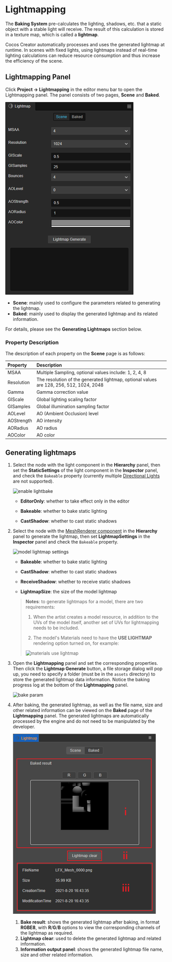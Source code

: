 # Lightmapping

The **Baking System** pre-calculates the lighting, shadows, etc. that a static object with a stable light will receive. The result of this calculation is stored in a texture map, which is called a **lightmap**.

Cocos Creator automatically processes and uses the generated lightmap at runtime. In scenes with fixed lights, using lightmaps instead of real-time lighting calculations can reduce resource consumption and thus increase the efficiency of the scene.

## Lightmapping Panel

Click **Project -> Lightmapping** in the editor menu bar to open the Lightmapping panel. The panel consists of two pages, **Scene** and **Baked**.

![bake result](./lightmap/lightmap-panel.png)

- **Scene**: mainly used to configure the parameters related to generating the lightmap.
- **Baked**: mainly used to display the generated lightmap and its related information.

For details, please see the **Generating Lightmaps** section below.

### Property Description

The description of each property on the **Scene** page is as follows:

| Property | Description |
| :--- | :--- |
| MSAA | Multiple Sampling, optional values include: 1, 2, 4, 8 |
| Resolution | The resolution of the generated lightmap, optional values are 128, 256, 512, 1024, 2048 |
| Gamma | Gamma correction value |
| GIScale | Global lighting scaling factor |
| GISamples | Global illumination sampling factor |
| AOLevel | AO (Ambient Occlusion) level |
| AOStrength | AO intensity |
| AORadius | AO radius |
| AOColor | AO color |

## Generating lightmaps

1. Select the node with the light component in the **Hierarchy** panel, then set the **StaticSettings** of the light component in the **Inspector** panel, and check the `Bakeable` property (currently multiple [Directional Lights](./lightType/dir-light.md) are not supported).

    ![enable lightbake](./lightmap/light-bakeable.png)

    - **EditorOnly**: whether to take effect only in the editor

    - **Bakeable**: whether to bake static lighting

    - **CastShadow**: whether to cast static shadows

2. Select the node with the [MeshRenderer component](./../../../engine/renderable/model-component.md) in the **Hierarchy** panel to generate the lightmap, then set **LightmapSettings** in the **Inspector** panel and check the `Bakeable` property.

    ![model lightmap settings](./lightmap/meshrenderer-bakeable.png)

    - **Bakeable**: whether to bake static lighting

    - **CastShadow**: whether to cast static shadows

    - **ReceiveShadow**: whether to receive static shadows

    - **LightmapSize**: the size of the model lightmap

    > **Notes**: to generate lightmaps for a model, there are two requirements:
    >
    > 1. When the artist creates a model resource, in addition to the UVs of the model itself, another set of UVs for lightmapping needs to be included.
    >
    > 2. The model's Materials need to have the **USE LIGHTMAP** rendering option turned on, for example:
    >
    > ![materials use lightmap](./lightmap/materials.png)

3. Open the **Lightmapping** panel and set the corresponding properties. Then click the **Lightmap Generate** button, a file storage dialog will pop up, you need to specify a folder (must be in the `assets` directory) to store the generated lightmap data information. Notice the baking progress log at the bottom of the **Lightmapping** panel.

    ![bake param](./lightmap/lightmap-generate.png)

4. After baking, the generated lightmap, as well as the file name, size and other related information can be viewed on the **Baked** page of the **Lightmapping** panel. The generated lightmaps are automatically processed by the engine and do not need to be manipulated by the developer.

    ![bake result](./lightmap/lightmap-result.png)

    1. **Bake result**: shows the generated lightmap after baking, in format **RGBE8**, with **R**/**G**/**B** options to view the corresponding channels of the lightmap as required.
    2. **Lightmap clear**: used to delete the generated lightmap and related information.
    3. **Information output panel**: shows the generated lightmap file name, size and other related information.
